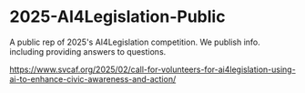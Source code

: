 # 2025-AI4Legislation-Public
A public rep of 2025's AI4Legislation competition. We publish info. including providing answers to questions.

https://www.svcaf.org/2025/02/call-for-volunteers-for-ai4legislation-using-ai-to-enhance-civic-awareness-and-action/
